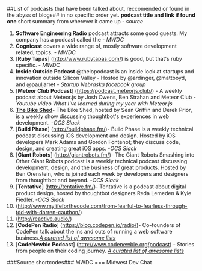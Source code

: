 ##List of podcasts that have been talked about, reccomended or found in the abyss of blogs##
in no specific order yet. **podcast title and link if found one** short summary from wherever it came up - _source_

1. **Software Engineering Radio** podcast attracts some good guests. My company has a podcast called the - _MWDC_
2. **Cognicast** covers a wide range of, mostly software development related, topics. -  _MWDC_
3. [**Ruby Tapas**] (http://www.rubytapas.com/)  is good, but that's ruby specific. -  _MWDC_
4. **Inside Outside Podcast** @theiopodcast is an inside look at startups and innovation outside Silicon Valley - Hosted by @ardinger, @mattboyd, and @pauljarret - _Startup Nebraska facebook group_
5. [**Meteor Club Podcast**] (https://podcast.meteorjs.club/) - A weekly podcast about Meteor.js by Josh Owens, Ben Strahan and Meteor Club - _Youtube video What I've learned during my year with Meteor.js_
6. [**The Bike Shed**](http://bikeshed.fm/)- The Bike Shed, hosted by Sean Griffin and Derek Prior, is a weekly show discussing thoughtbot's experiences in web development. -_OCS Slack_ 
7. [**Build Phase**] (http://buildphase.fm/)- Build Phase is a weekly technical podcast discussing iOS development and design. Hosted by iOS developers Mark Adams and Gordon Fontenot; they discuss code, design, and creating great iOS apps. -_OCS Slack_ 
8. [**Giant Robots**] (http://giantrobots.fm/)- The Giant Robots Smashing into Other Giant Robots podcast is a weekly technical podcast discussing development, design, and the business of great products. Hosted by Ben Orenstein, who is joined each week by developers and designers from thoughtbot and beyond. -_OCS Slack_ 
9. [**Tentative**] (http://tentative.fm/)- Tentative is a podcast about digital product design, hosted by thoughtbot designers Reda Lemeden & Kyle Fiedler. -_OCS Slack_ 
10. (http://www.mylifeforthecode.com/from-fearful-to-fearless-through-tdd-with-darren-cauthon/)
11. (http://reactive.audio/)
12. [**CodePen Radio**] (https://blog.codepen.io/radio/)- Co-founders of CodePen talk about the ins and outs of running a web software business.[_A curated list of awesome lists_](https://github.com/sindresorhus/awesome)
13. [**CodeNewbie Podcast**] (http://www.codenewbie.org/podcast) - Stories from people on their coding journey. [_A curated list of awesome lists_](https://github.com/sindresorhus/awesome)


###Source shortcodes###
MWDC === Midwest Dev Chat

